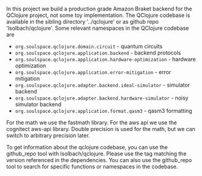 In this project we build a production grade Amazon Braket backend for the QClojure project, not some toy implementation.
The QClojure codebase is available in the sibling directory '../qclojure'
or as github repo 'lsolbach/qclojure'.
Some relevant namespaces in the QClojure codebase are
* `org.soulspace.qclojure.domain.circuit` - quantum circuits
* `org.soulspace.qclojure.application.backend` - backend protocols
* `org.soulspace.qclojure.application.hardware-optimization` - hardware optimization
* `org.soulspace.qclojure.application.error-mitigation` - error mitigation
* `org.soulspace.qclojure.adapter.backend.ideal-simulator` - simulator backend
* `org.soulspace.qclojure.adapter.backend.hardware-simulator` - noisy simulator backend
* `org.soulspace.qclojure.application.format.qasm3` - qasm3 formatting

For the math we use the fastmath library.
For the aws api we use the cognitect aws-api library.
Double precision is used for the math, but we can switch to arbitrary precision later.

To get information about the qclojure codebase, you can use the github_repo tool with lsolbach/qclojure. Please use the tag matching the version referenced in the dependencies.
You can also use the github_repo tool to search for specific functions or namespaces in the codebase.
